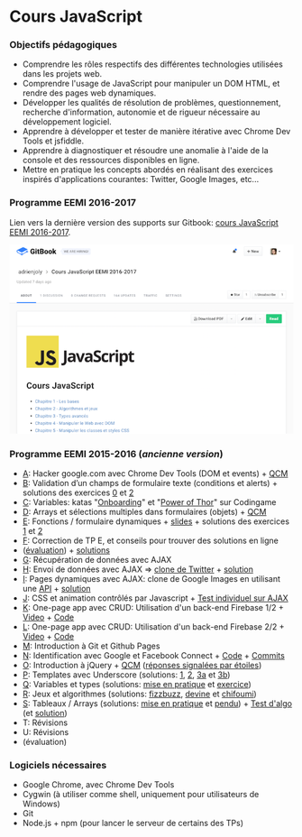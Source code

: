 # Cours JavaScript

### Objectifs pédagogiques

- Comprendre les rôles respectifs des différentes technologies utilisées dans les projets web.
- Comprendre l'usage de JavaScript pour manipuler un DOM HTML, et rendre des pages web dynamiques.
- Développer les qualités de résolution de problèmes, questionnement, recherche d'information, autonomie et de rigueur nécessaire au développement logiciel.
- Apprendre à développer et tester de manière itérative avec Chrome Dev Tools et jsfiddle.
- Apprendre à diagnostiquer et résoudre une anomalie à l'aide de la console et des ressources disponibles en ligne.
- Mettre en pratique les concepts abordés en réalisant des exercices inspirés d'applications courantes: Twitter, Google Images, etc...

### Programme EEMI 2016-2017

Lien vers la dernière version des supports sur Gitbook: [cours JavaScript EEMI 2016-2017](https://www.gitbook.com/book/adrienjoly/cours-javascript-eemi-2016-2017/details).

[![image](2016-2017-760px.png)](https://www.gitbook.com/book/adrienjoly/cours-javascript-eemi-2016-2017/details)

### Programme EEMI 2015-2016 (*ancienne version*)

- [A](A.md): Hacker google.com avec Chrome Dev Tools (DOM et events) + [QCM](A-QCM.md)
- [B](B.md): Validation d’un champs de formulaire texte (conditions et alerts) + solutions des exercices [0](https://github.com/adrienjoly/correct-tp-b/tree/master/JS-B-0) et [2](https://github.com/adrienjoly/correct-tp-b/tree/master/JS-B-2)
- [C](A-recap.md): Variables: katas "[Onboarding](https://www.codingame.com/games/puzzles/43)" et "[Power of Thor](https://www.codingame.com/games/puzzles/4)" sur Codingame
- [D](D-recap.md): Arrays et sélections multiples dans formulaires (objets) + [QCM](D-QCM.md)
- [E](E.md): Fonctions / formulaire dynamiques + [slides](http://adrienjoly.com/cours-javascript/E-slides.html) + solutions des exercices [1](https://github.com/adrienjoly/correct-tp-e/blob/master/ex-1/index.html) et [2](https://github.com/adrienjoly/correct-tp-e/blob/master/ex-2/index.html)
- [F](http://adrienjoly.com/cours-javascript/F-slides.html): Correction de TP E, et conseils pour trouver des solutions en ligne
- ([évaluation](https://js-partiel-1.herokuapp.com/)) + [solutions](https://github.com/adrienjoly/js-partiel-1-correct/tree/master/solutions)
- [G](http://adrienjoly.com/cours-javascript/G-slides.html): Récupération de données avec AJAX
- [H](http://adrienjoly.com/cours-javascript/H-slides.html): Envoi de données avec AJAX => [clone de Twitter](https://github.com/adrienjoly/js-ajax-twitter) + [solution](https://github.com/adrienjoly/js-ajax-twitter/blob/master/public/index-ajax.html)
- [I](http://adrienjoly.com/cours-javascript/I-slides.html): Pages dynamiques avec AJAX: clone de Google Images en utilisant une [API](https://github.com/adrienjoly/js-ajax-pinterest) + [solution](https://github.com/adrienjoly/js-ajax-pinterest/blob/master/public/client.html)
- [J](http://adrienjoly.com/cours-javascript/J-slides.html): CSS et animation contrôlés par Javascript + [Test individuel sur AJAX](http://js-exo-ajax.herokuapp.com)
- [K](http://adrienjoly.com/cours-javascript/K): One-page app avec CRUD: Utilisation d'un back-end Firebase 1/2 + [Video](https://www.youtube.com/watch?v=TWrKeBP4Dms) + [Code](https://github.com/adrienjoly/cours-javascript/tree/gh-pages/K/code)
- [L](http://adrienjoly.com/cours-javascript/L): One-page app avec CRUD: Utilisation d'un back-end Firebase 2/2 + [Video](https://www.youtube.com/watch?v=L31ZscCZp34) + [Code](https://github.com/adrienjoly/cours-javascript/tree/gh-pages/L/code)
- [M](http://adrienjoly.com/cours-javascript/M): Introduction à Git et Github Pages
- [N](http://adrienjoly.com/cours-javascript/N): Identification avec Google et Facebook Connect + [Code](https://github.com/adrienjoly/cours-javascript/tree/gh-pages/N/code) + [Commits](https://github.com/adrienjoly/js-todolist/commits/gh-pages)
- [O](http://adrienjoly.com/cours-javascript/O): Introduction à jQuery + [QCM](https://github.com/adrienjoly/js-quizz) ([réponses signalées par étoiles](https://raw.githubusercontent.com/adrienjoly/js-quizz/master/questions-qcm.md))
- [P](http://adrienjoly.com/cours-javascript/P): Templates avec Underscore (solutions: [1](https://jsfiddle.net/adrienjoly/cdusrn6h/), [2](https://jsfiddle.net/adrienjoly/5xkt9akr/), [3a](https://jsfiddle.net/adrienjoly/h3dbty4a/) et [3b](https://jsfiddle.net/adrienjoly/nua2gv0o/))
- [Q](http://adrienjoly.com/cours-javascript/Q): Variables et types (solutions: [mise en pratique](http://adrienjoly.com/cours-javascript/Q/pratique.js) et [exercice](http://adrienjoly.com/cours-javascript/Q/exercice.js))
- [R](http://adrienjoly.com/cours-javascript/R): Jeux et algorithmes (solutions: [fizzbuzz](http://adrienjoly.com/cours-javascript/R/fizzbuzz.js), [devine](http://adrienjoly.com/cours-javascript/R/devine.js) et [chifoumi](http://adrienjoly.com/cours-javascript/R/chifoumi.js))
- [S](http://adrienjoly.com/cours-javascript/S): Tableaux / Arrays (solutions: [mise en pratique](http://adrienjoly.com/cours-javascript/S/pratique.js) et [pendu](http://adrienjoly.com/cours-javascript/S/pendu.js)) + [Test d'algo](https://github.com/cours-javascript-eemi-2015-2016/js-exo-algo/) (et [solution](https://github.com/cours-javascript-eemi-2015-2016/js-exo-algo/blob/master/solutions/exercice.variant.0.js))
- T: Révisions
- U: Révisions
- (évaluation)

### Logiciels nécessaires

- Google Chrome, avec Chrome Dev Tools
- Cygwin (à utiliser comme shell, uniquement pour utilisateurs de Windows)
- Git
- Node.js + npm (pour lancer le serveur de certains des TPs)
